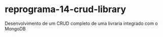# reprograma-14-crud-library
Desenvolvimento de um CRUD completo de uma livraria integrado com o MongoDB
